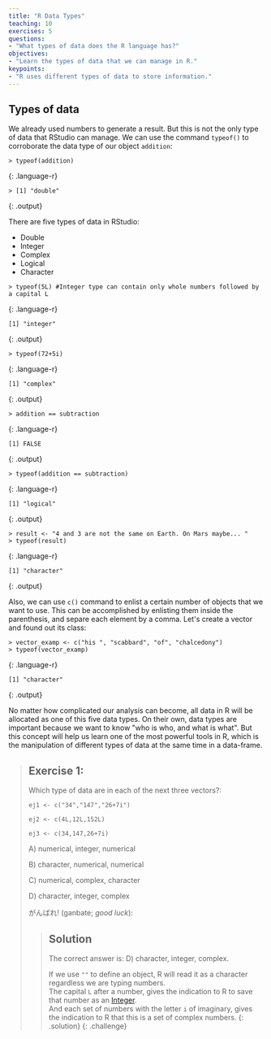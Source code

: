 ```yaml
---
title: "R Data Types"
teaching: 10
exercises: 5
questions:
- "What types of data does the R language has?"
objectives:
- "Learn the types of data that we can manage in R."
keypoints:
- "R uses different types of data to store information."
---
```

## Types of data

We already used numbers to generate a result. But this is not the only type of data that RStudio 
can manage. We can use the command `typeof()` to corroborate the data type of our object `addition`:

~~~
> typeof(addition)
~~~
{: .language-r}

~~~
> [1] "double"
~~~
{: .output}

There are five types of data in RStudio:
* Double
* Integer
* Complex
* Logical
* Character

~~~
> typeof(5L) #Integer type can contain only whole numbers followed by a capital L
~~~
{: .language-r}
~~~
[1] "integer"
~~~
{: .output}

~~~
> typeof(72+5i)
~~~
{: .language-r}
~~~
[1] "complex"
~~~
{: .output}

~~~
> addition == subtraction
~~~
{: .language-r}
~~~
[1] FALSE
~~~
{: .output}

~~~
> typeof(addition == subtraction)
~~~
{: .language-r}
~~~
[1] "logical"
~~~
{: .output}

~~~
> result <- "4 and 3 are not the same on Earth. On Mars maybe... "
> typeof(result)
~~~
{: .language-r}
~~~
[1] "character"
~~~
{: .output}

Also, we can use `c()` command to enlist a certain number of objects that we want to use. This can
be accomplished by enlisting them inside the parenthesis, and separe each element by a comma. Let's 
create a vector and found out its class:
~~~
> vector_examp <- c("his ", "scabbard", "of", "chalcedony")
> typeof(vector_examp)
~~~
{: .language-r}
~~~
[1] "character"
~~~
{: .output}

No matter how complicated our analysis can become, all data in R will be allocated as one of this
five data types. On their own, data types are important because we want to know "who is who, and 
what is what". But this concept will help us learn one of the most powerful tools in R, which is 
the manipulation of different types of data at the same time in a data-frame.

> ## Exercise 1: 
> 
> Which type of data are in each of the next three vectors?:
> 
> `ej1 <- c("34","147","26+7i")`
>
> `ej2 <- c(4L,12L,152L)`
>
> `ej3 <- c(34,147,26+7i)`
> 
> A) numerical, integer, numerical
>
> B) character, numerical, numerical
>
> C) numerical, complex, character
>
> D) character, integer, complex
>
> がんばれ! (ganbate; *good luck*):
>> ## Solution
>> The correct answer is: 
>> D) character, integer, complex.  
>>   
>> If we use `""` to define an object, R will read it as a character regardless we are typing numbers.  
>> The capital `L` after a number, gives the indication to R to save that number as an
>> [Integer](https://stackoverflow.com/questions/23660094/whats-the-difference-between-integer-class-and-numeric-class-in-r).   
>> And each set of numbers with the letter 
>> `i` of imaginary, gives the indication to R that this is a set of 
>> complex numbers.
> {: .solution}
{: .challenge} 
